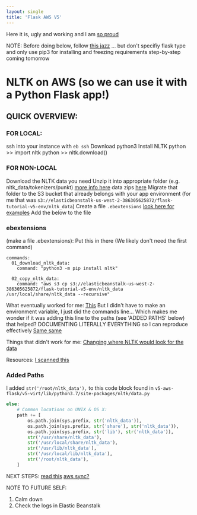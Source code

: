 ```yaml
---
layout: single
title: 'Flask AWS V5'
---
```


Here it is, ugly and working and I am [so proud](http://flask-env-v5.g8dfvcd6bz.us-west-2.elasticbeanstalk.com/)

NOTE: Before doing below, follow [this jazz](https://docs.aws.amazon.com/elasticbeanstalk/latest/dg/create-deploy-python-flask.html)
... but don't specifiy flask type and only use pip3 for installing and freezing requirements
step-by-step coming tomorrow 

# NLTK on AWS (so we can use it with a Python Flask app!)

## QUICK OVERVIEW:

### FOR LOCAL:
ssh into your instance with `eb ssh`
Download python3
Install NLTK
python >> import nltk
python >> nltk.download()

### FOR NON-LOCAL
Download the NLTK data you need
Unzip it into appropriate folder (e.g. nltk_data/tokenizers/punkt) [more info here](http://www.nltk.org/data.html#manual-installation) data zips [here](http://www.nltk.org/nltk_data/)
Migrate that folder to the S3 bucket that already belongs with your app environment
(for me that was `s3://elasticbeanstalk-us-west-2-386305625872/flask-tutorial-v5-env/nltk_data`)
Create a file `.ebextensions` [look here for examples](https://github.com/awsdocs/elastic-beanstalk-samples/blob/master/configuration-files/aws-provided/instance-configuration/install-nodejs.config)
Add the below to the file 

### 

### ebextensions 
(make a file .ebextensions):
Put this in there
(We likely don't need the first command)

```command
commands:
  01_download_nltk_data:
    command: "python3 -m pip install nltk"
  
  02_copy_nltk_data:
    command: "aws s3 cp s3://elasticbeanstalk-us-west-2-386305625872/flask-tutorial-v5-env/nltk_data /usr/local/share/nltk_data --recursive"
```

What eventually worked for me:
[This](https://stackoverflow.com/a/55788566/12357926)
But I didn't have to make an environment variable, I just did the commands line...
Which makes me wonder if it was adding this line to the paths (see 'ADDED PATHS' below) that helped?
DOCUMENTING LITERALLY EVERYTHING so I can reproduce effectively 
[Same same](https://stackoverflow.com/questions/40560053/how-to-copy-folder-from-s3-to-elastic-beanstalk-instance-on-instance-creation)

Things that didn't work for me:
[Changing where NLTK would look for the data](https://stackoverflow.com/questions/42382662/using-nltk-corpora-with-aws-lambda-functions-in-python)

Resources:
[I scanned this](https://medium.com/@marilu597/getting-to-know-and-love-aws-elastic-beanstalk-configuration-files-ebextensions-9a4502a26e3c)


### Added Paths
I added `str('/root/nltk_data'),` to this code block found in `v5-aws-flask/v5-virt/lib/python3.7/site-packages/nltk/data.py`

```python
else:
    # Common locations on UNIX & OS X:
    path += [
        os.path.join(sys.prefix, str('nltk_data')),
        os.path.join(sys.prefix, str('share'), str('nltk_data')),
        os.path.join(sys.prefix, str('lib'), str('nltk_data')),
        str('/usr/share/nltk_data'),
        str('/usr/local/share/nltk_data'),
        str('/usr/lib/nltk_data'),
        str('/usr/local/lib/nltk_data'),
        str('/root/nltk_data'),
    ]
```

NEXT STEPS:
[read this](https://stackoverflow.com/a/36526192/12357926)
[aws sync?](https://stackoverflow.com/questions/40539811/using-downloaded-nltk-data-on-aws-elastic-beanstalk?noredirect=1&lq=1)

NOTE TO FUTURE SELF:
1. Calm down
2. Check the logs in Elastic Beanstalk